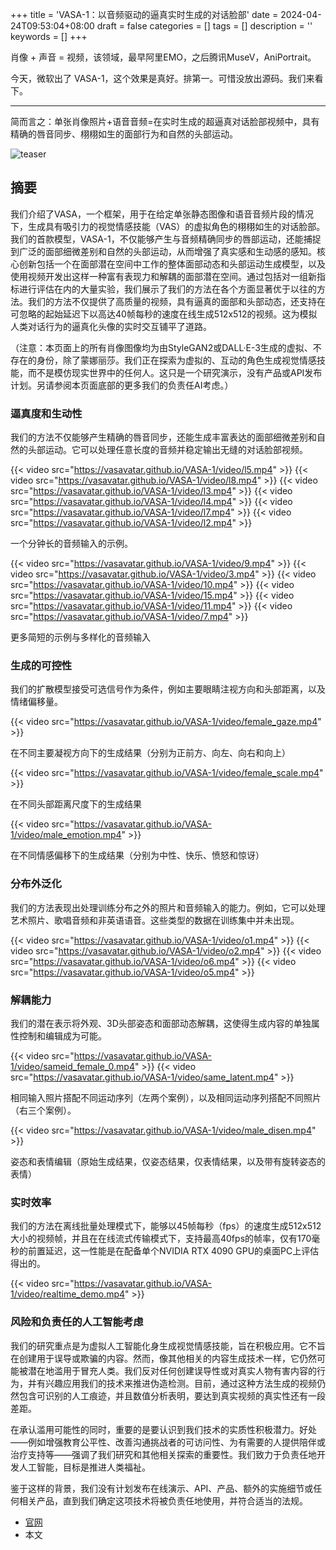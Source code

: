 +++
title = 'VASA-1：以音频驱动的逼真实时生成的对话脸部'
date = 2024-04-24T09:53:04+08:00
draft = false
categories = []
tags = []
description = ''
keywords = []
+++

肖像 + 声音 = 视频，该领域，最早阿里EMO，之后腾讯MuseV，AniPortrait。

今天，微软出了 VASA-1，这个效果是真好。排第一。可惜没放出源码。我们来看下。

---

简而言之：单张肖像照片+语音音频=在实时生成的超逼真对话脸部视频中，具有精确的唇音同步、栩栩如生的面部行为和自然的头部运动。

![teaser](https://vasavatar.github.io/VASA-1/image/teaser.jpg)

## 摘要
我们介绍了VASA，一个框架，用于在给定单张静态图像和语音音频片段的情况下，生成具有吸引力的视觉情感技能（VAS）的虚拟角色的栩栩如生的对话脸部。我们的首款模型，VASA-1，不仅能够产生与音频精确同步的唇部运动，还能捕捉到广泛的面部细微差别和自然的头部运动，从而增强了真实感和生动感的感知。核心创新包括一个在面部潜在空间中工作的整体面部动态和头部运动生成模型，以及使用视频开发出这样一种富有表现力和解耦的面部潜在空间。通过包括对一组新指标进行评估在内的大量实验，我们展示了我们的方法在各个方面显著优于以往的方法。我们的方法不仅提供了高质量的视频，具有逼真的面部和头部动态，还支持在可忽略的起始延迟下以高达40帧每秒的速度在线生成512x512的视频。这为模拟人类对话行为的逼真化头像的实时交互铺平了道路。

（注意：本页面上的所有肖像图像均为由StyleGAN2或DALL·E-3生成的虚拟、不存在的身份，除了蒙娜丽莎。我们正在探索为虚拟的、互动的角色生成视觉情感技能，而不是模仿现实世界中的任何人。这只是一个研究演示，没有产品或API发布计划。另请参阅本页面底部的更多我们的负责任AI考虑。）

### 逼真度和生动性
我们的方法不仅能够产生精确的唇音同步，还能生成丰富表达的面部细微差别和自然的头部运动。它可以处理任意长度的音频并稳定输出无缝的对话脸部视频。

{{< video src="https://vasavatar.github.io/VASA-1/video/l5.mp4" >}}
{{< video src="https://vasavatar.github.io/VASA-1/video/l8.mp4" >}}
{{< video src="https://vasavatar.github.io/VASA-1/video/l3.mp4" >}}
{{< video src="https://vasavatar.github.io/VASA-1/video/l4.mp4" >}}
{{< video src="https://vasavatar.github.io/VASA-1/video/l7.mp4" >}}
{{< video src="https://vasavatar.github.io/VASA-1/video/l2.mp4" >}}

一个分钟长的音频输入的示例。

{{< video src="https://vasavatar.github.io/VASA-1/video/9.mp4" >}}
{{< video src="https://vasavatar.github.io/VASA-1/video/3.mp4" >}}
{{< video src="https://vasavatar.github.io/VASA-1/video/10.mp4" >}}
{{< video src="https://vasavatar.github.io/VASA-1/video/15.mp4" >}}
{{< video src="https://vasavatar.github.io/VASA-1/video/11.mp4" >}}
{{< video src="https://vasavatar.github.io/VASA-1/video/7.mp4" >}}

更多简短的示例与多样化的音频输入

### 生成的可控性
我们的扩散模型接受可选信号作为条件，例如主要眼睛注视方向和头部距离，以及情绪偏移量。

{{< video src="https://vasavatar.github.io/VASA-1/video/female_gaze.mp4" >}}

在不同主要凝视方向下的生成结果（分别为正前方、向左、向右和向上）

{{< video src="https://vasavatar.github.io/VASA-1/video/female_scale.mp4" >}}

在不同头部距离尺度下的生成结果

{{< video src="https://vasavatar.github.io/VASA-1/video/male_emotion.mp4" >}}

在不同情感偏移下的生成结果（分别为中性、快乐、愤怒和惊讶）

### 分布外泛化
我们的方法表现出处理训练分布之外的照片和音频输入的能力。例如，它可以处理艺术照片、歌唱音频和非英语语音。这些类型的数据在训练集中并未出现。

{{< video src="https://vasavatar.github.io/VASA-1/video/o1.mp4" >}}
{{< video src="https://vasavatar.github.io/VASA-1/video/o2.mp4" >}}
{{< video src="https://vasavatar.github.io/VASA-1/video/o6.mp4" >}}
{{< video src="https://vasavatar.github.io/VASA-1/video/o5.mp4" >}}

### 解耦能力
我们的潜在表示将外观、3D头部姿态和面部动态解耦，这使得生成内容的单独属性控制和编辑成为可能。

{{< video src="https://vasavatar.github.io/VASA-1/video/sameid_female_0.mp4" >}}
{{< video src="https://vasavatar.github.io/VASA-1/video/same_latent.mp4" >}}

相同输入照片搭配不同运动序列（左两个案例），以及相同运动序列搭配不同照片（右三个案例）。

{{< video src="https://vasavatar.github.io/VASA-1/video/male_disen.mp4" >}}

姿态和表情编辑（原始生成结果，仅姿态结果，仅表情结果，以及带有旋转姿态的表情）

### 实时效率
我们的方法在离线批量处理模式下，能够以45帧每秒（fps）的速度生成512x512大小的视频帧，并且在在线流式传输模式下，支持最高40fps的帧率，仅有170毫秒的前置延迟，这一性能是在配备单个NVIDIA RTX 4090 GPU的桌面PC上评估得出的。

{{< video src="https://vasavatar.github.io/VASA-1/video/realtime_demo.mp4" >}}

### 风险和负责任的人工智能考虑
我们的研究重点是为虚拟人工智能化身生成视觉情感技能，旨在积极应用。它不旨在创建用于误导或欺骗的内容。然而，像其他相关的内容生成技术一样，它仍然可能被潜在地滥用于冒充人类。我们反对任何创建误导性或对真实人物有害内容的行为，并有兴趣应用我们的技术来推进伪造检测。目前，通过这种方法生成的视频仍然包含可识别的人工痕迹，并且数值分析表明，要达到真实视频的真实性还有一段差距。

在承认滥用可能性的同时，重要的是要认识到我们技术的实质性积极潜力。好处——例如增强教育公平性、改善沟通挑战者的可访问性、为有需要的人提供陪伴或治疗支持等——强调了我们研究和其他相关探索的重要性。我们致力于负责任地开发人工智能，目标是推进人类福祉。

鉴于这样的背景，我们没有计划发布在线演示、API、产品、额外的实施细节或任何相关产品，直到我们确定这项技术将被负责任地使用，并符合适当的法规。

- [官网](https://www.microsoft.com/en-us/research/project/vasa-1/)
- 本文
    <!-- - [博客 - 从零开始学AI](...) -->
    <!-- - [微信 - 从零开始学AI](...) -->
    <!-- - [CSDN - 从零开始学AI](...) -->
    <!-- - [掘金 - 从零开始学AI](...) -->
    <!-- - [知乎 - 从零开始学AI](...) -->
    <!-- - [阿里云 - 从零开始学AI](...) -->
    <!-- - [腾讯云 - 从零开始学AI](...) -->
